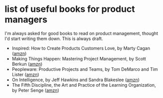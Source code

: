 # list of useful books for product managers

I'm always asked for good books to read on product management, thought I'd start writing them down. This is always draft.

* Inspired: How to Create Products Customers Love, by Marty Cagan (<a href="http://www.amazon.com/Inspired-Create-Products-Customers-Love/dp/0981690408/">amzn</a>)
* Making Things Happen: Mastering Project Management, by Scott Berkun (<a href="http://www.amazon.com/Making-Things-Happen-Mastering-Management/dp/0596517718">amzn</a>)
* Peopleware: Productive Projects and Teams, by Tom DeMarco and Tim Lister (<a href="http://www.amazon.com/Peopleware-Productive-Projects-Teams-3rd/dp/0321934113/">amzn</a>)
* On Intelligence, by Jeff Hawkins and Sandra Blakeslee (<a href="http://www.amazon.com/Intelligence-Jeff-Hawkins/dp/0805078533/">amzn</a>)
* The Fifth Discipline, the Art and Practice of the Learning Organization, by Peter Senge (<a href="http://www.amazon.com/Fifth-Discipline-Practice-Learning-Organization/dp/0385517254/">amzn</a>)

